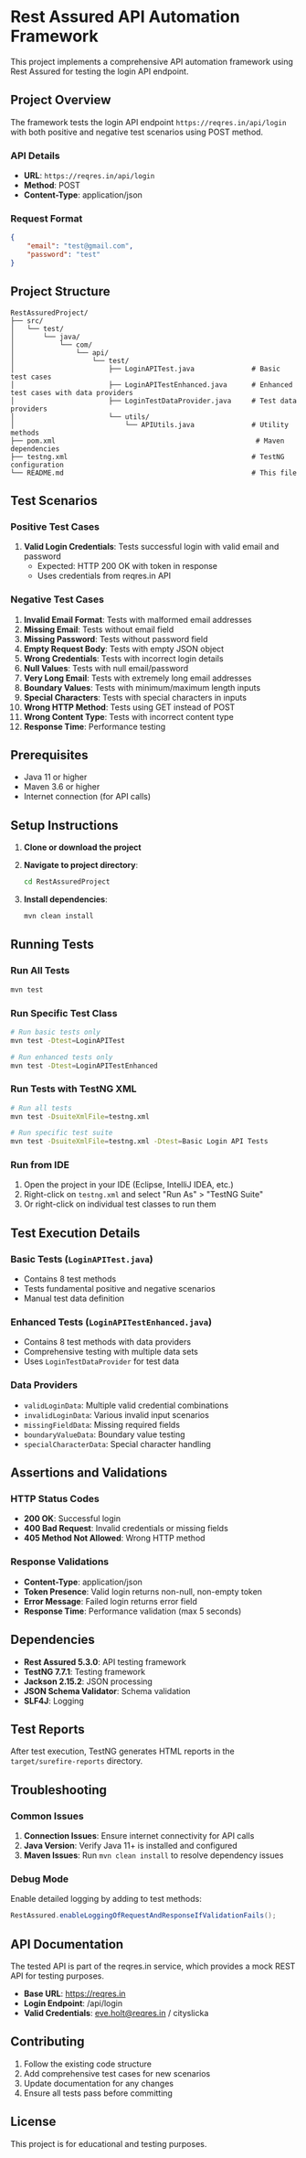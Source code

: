 # Rest Assured API Automation Framework

This project implements a comprehensive API automation framework using Rest Assured for testing the login API endpoint.

## Project Overview

The framework tests the login API endpoint `https://reqres.in/api/login` with both positive and negative test scenarios using POST method.

### API Details
- **URL**: `https://reqres.in/api/login`
- **Method**: POST
- **Content-Type**: application/json

### Request Format
```json
{
    "email": "test@gmail.com",
    "password": "test"
}
```

## Project Structure

```
RestAssuredProject/
├── src/
│   └── test/
│       └── java/
│           └── com/
│               └── api/
│                   └── test/
│                       ├── LoginAPITest.java              # Basic test cases
│                       ├── LoginAPITestEnhanced.java      # Enhanced test cases with data providers
│                       ├── LoginTestDataProvider.java     # Test data providers
│                       └── utils/
│                           └── APIUtils.java              # Utility methods
├── pom.xml                                                 # Maven dependencies
├── testng.xml                                             # TestNG configuration
└── README.md                                              # This file
```

## Test Scenarios

### Positive Test Cases
1. **Valid Login Credentials**: Tests successful login with valid email and password
   - Expected: HTTP 200 OK with token in response
   - Uses credentials from reqres.in API

### Negative Test Cases
1. **Invalid Email Format**: Tests with malformed email addresses
2. **Missing Email**: Tests without email field
3. **Missing Password**: Tests without password field
4. **Empty Request Body**: Tests with empty JSON object
5. **Wrong Credentials**: Tests with incorrect login details
6. **Null Values**: Tests with null email/password
7. **Very Long Email**: Tests with extremely long email addresses
8. **Boundary Values**: Tests with minimum/maximum length inputs
9. **Special Characters**: Tests with special characters in inputs
10. **Wrong HTTP Method**: Tests using GET instead of POST
11. **Wrong Content Type**: Tests with incorrect content type
12. **Response Time**: Performance testing

## Prerequisites

- Java 11 or higher
- Maven 3.6 or higher
- Internet connection (for API calls)

## Setup Instructions

1. **Clone or download the project**
2. **Navigate to project directory**:
   ```bash
   cd RestAssuredProject
   ```

3. **Install dependencies**:
   ```bash
   mvn clean install
   ```

## Running Tests

### Run All Tests
```bash
mvn test
```

### Run Specific Test Class
```bash
# Run basic tests only
mvn test -Dtest=LoginAPITest

# Run enhanced tests only
mvn test -Dtest=LoginAPITestEnhanced
```

### Run Tests with TestNG XML
```bash
# Run all tests
mvn test -DsuiteXmlFile=testng.xml

# Run specific test suite
mvn test -DsuiteXmlFile=testng.xml -Dtest=Basic Login API Tests
```

### Run from IDE
1. Open the project in your IDE (Eclipse, IntelliJ IDEA, etc.)
2. Right-click on `testng.xml` and select "Run As" > "TestNG Suite"
3. Or right-click on individual test classes to run them

## Test Execution Details

### Basic Tests (`LoginAPITest.java`)
- Contains 8 test methods
- Tests fundamental positive and negative scenarios
- Manual test data definition

### Enhanced Tests (`LoginAPITestEnhanced.java`)
- Contains 8 test methods with data providers
- Comprehensive testing with multiple data sets
- Uses `LoginTestDataProvider` for test data

### Data Providers
- `validLoginData`: Multiple valid credential combinations
- `invalidLoginData`: Various invalid input scenarios
- `missingFieldData`: Missing required fields
- `boundaryValueData`: Boundary value testing
- `specialCharacterData`: Special character handling

## Assertions and Validations

### HTTP Status Codes
- **200 OK**: Successful login
- **400 Bad Request**: Invalid credentials or missing fields
- **405 Method Not Allowed**: Wrong HTTP method

### Response Validations
- **Content-Type**: application/json
- **Token Presence**: Valid login returns non-null, non-empty token
- **Error Message**: Failed login returns error field
- **Response Time**: Performance validation (max 5 seconds)

## Dependencies

- **Rest Assured 5.3.0**: API testing framework
- **TestNG 7.7.1**: Testing framework
- **Jackson 2.15.2**: JSON processing
- **JSON Schema Validator**: Schema validation
- **SLF4J**: Logging

## Test Reports

After test execution, TestNG generates HTML reports in the `target/surefire-reports` directory.

## Troubleshooting

### Common Issues

1. **Connection Issues**: Ensure internet connectivity for API calls
2. **Java Version**: Verify Java 11+ is installed and configured
3. **Maven Issues**: Run `mvn clean install` to resolve dependency issues

### Debug Mode
Enable detailed logging by adding to test methods:
```java
RestAssured.enableLoggingOfRequestAndResponseIfValidationFails();
```

## API Documentation

The tested API is part of the reqres.in service, which provides a mock REST API for testing purposes.

- **Base URL**: https://reqres.in
- **Login Endpoint**: /api/login
- **Valid Credentials**: eve.holt@reqres.in / cityslicka

## Contributing

1. Follow the existing code structure
2. Add comprehensive test cases for new scenarios
3. Update documentation for any changes
4. Ensure all tests pass before committing

## License

This project is for educational and testing purposes. 